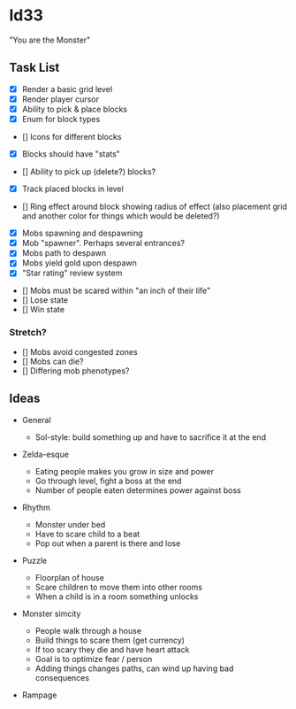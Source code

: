 # ld33

"You are the Monster"

## Task List

- [x] Render a basic grid level
- [x] Render player cursor
- [x] Ability to pick & place blocks
- [x] Enum for block types
- [] Icons for different blocks
- [x] Blocks should have "stats"
- [] Ability to pick up (delete?) blocks?
- [x] Track placed blocks in level
- [] Ring effect around block showing radius of effect (also placement grid and another color for things which would be deleted?)
- [x] Mobs spawning and despawning
- [x] Mob "spawner". Perhaps several entrances?
- [x] Mobs path to despawn
- [x] Mobs yield gold upon despawn
- [x] "Star rating" review system
- [] Mobs must be scared within "an inch of their life"
- [] Lose state
- [] Win state

### Stretch?
- [] Mobs avoid congested zones
- [] Mobs can die?
- [] Differing mob phenotypes?

## Ideas

 - General
   - Sol-style: build something up and have to sacrifice it at the end

 - Zelda-esque
   - Eating people makes you grow in size and power
   - Go through level, fight a boss at the end
   - Number of people eaten determines power against boss
 - Rhythm
   - Monster under bed
   - Have to scare child to a beat
   - Pop out when a parent is there and lose
 - Puzzle
   - Floorplan of house
   - Scare children to move them into other rooms
   - When a child is in a room something unlocks
 - Monster simcity
   - People walk through a house
   - Build things to scare them (get currency)
   - If too scary they die and have heart attack
   - Goal is to optimize fear / person
   - Adding things changes paths, can wind up having bad consequences
 - Rampage
